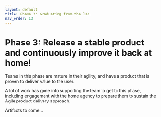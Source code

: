 ```yaml
---
layout: default
title: Phase 3: Graduating from the lab.
nav_order: 13
---
```


# Phase 3: Release a stable product and continuously improve it back at home!

Teams in this phase are mature in their agility, and have a product that is proven to deliver value to the user. 

A lot of work has gone into supporting the team to get to this phase, including engagement with the home agency to prepare them to sustain the Agile product delivery approach.

Artifacts to come...
